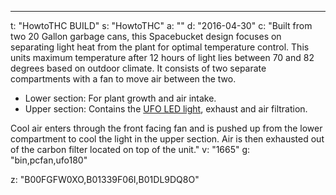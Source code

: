 ---
t: "HowtoTHC BUILD"
s: "HowtoTHC"
a: ""
d: "2016-04-30"
c: "Built from two 20 Gallon garbage cans, this Spacebucket design focuses on separating light heat from the plant for optimal temperature control. This units maximum temperature after 12 hours of light lies between 70 and 82 degrees based on outdoor climate. It consists of two separate compartments with a fan to move air between the two.
<ul><li>Lower section: For plant growth and air intake.</li><li>Upper section: Contains the <a href='https://amzn.to/36NO5zr'>UFO LED light</a>, exhaust and air filtration.</li></ul>
Cool air enters through the front facing fan and is pushed up from the lower compartment to cool the light in the upper section. Air is then exhausted out of the carbon filter located on top of the unit."
v: "1665"
g: "bin,pcfan,ufo180"

z: "B00FGFW0XO,B01339F06I,B01DL9DQ8O"
